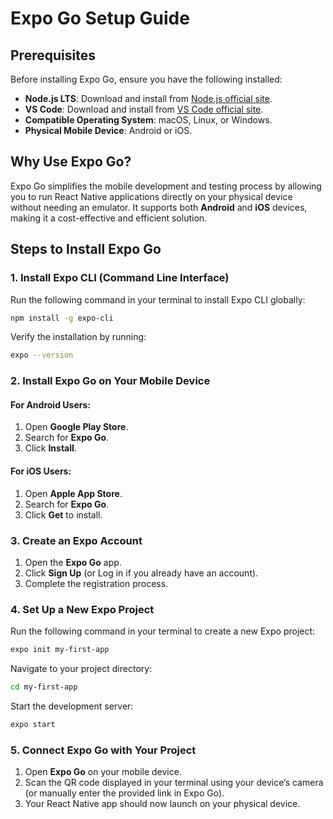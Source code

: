 # Expo Go Setup Guide

## Prerequisites
Before installing Expo Go, ensure you have the following installed:

- **Node.js LTS**: Download and install from [Node.js official site](https://nodejs.org/).
- **VS Code**: Download and install from [VS Code official site](https://code.visualstudio.com/).
- **Compatible Operating System**: macOS, Linux, or Windows.
- **Physical Mobile Device**: Android or iOS.

## Why Use Expo Go?

Expo Go simplifies the mobile development and testing process by allowing you to run React Native applications directly on your physical device without needing an emulator. It supports both **Android** and **iOS** devices, making it a cost-effective and efficient solution.

## Steps to Install Expo Go

### 1. Install Expo CLI (Command Line Interface)

Run the following command in your terminal to install Expo CLI globally:

```sh
npm install -g expo-cli
```

Verify the installation by running:

```sh
expo --version
```

### 2. Install Expo Go on Your Mobile Device

#### **For Android Users:**
1. Open **Google Play Store**.
2. Search for **Expo Go**.
3. Click **Install**.

#### **For iOS Users:**
1. Open **Apple App Store**.
2. Search for **Expo Go**.
3. Click **Get** to install.

### 3. Create an Expo Account
1. Open the **Expo Go** app.
2. Click **Sign Up** (or Log in if you already have an account).
3. Complete the registration process.

### 4. Set Up a New Expo Project
Run the following command in your terminal to create a new Expo project:

```sh
expo init my-first-app
```

Navigate to your project directory:

```sh
cd my-first-app
```

Start the development server:

```sh
expo start
```

### 5. Connect Expo Go with Your Project
1. Open **Expo Go** on your mobile device.
2. Scan the QR code displayed in your terminal using your device’s camera (or manually enter the provided link in Expo Go).
3. Your React Native app should now launch on your physical device.




